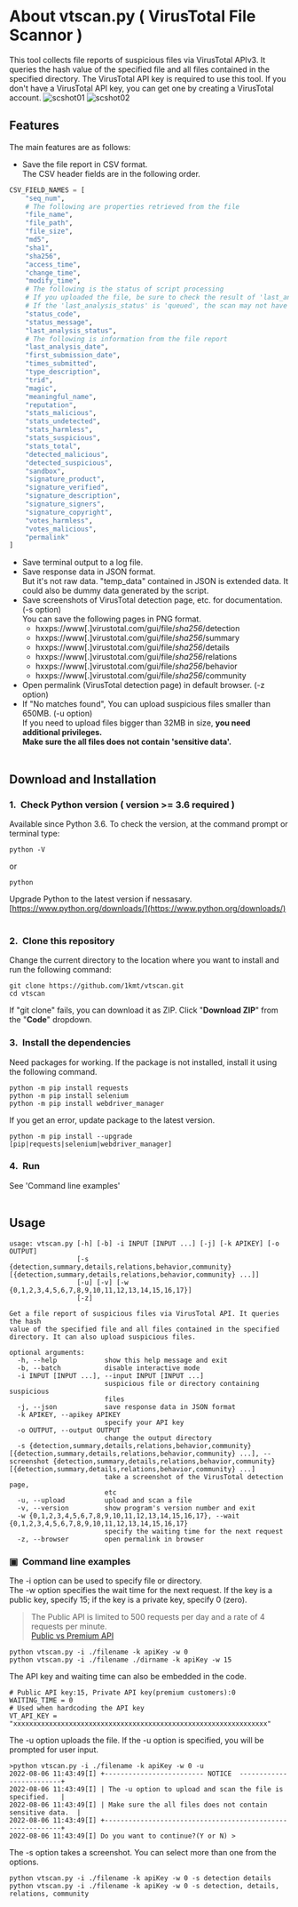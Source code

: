 # About vtscan&#46;py ( VirusTotal File Scannor )
This tool collects file reports of suspicious files via VirusTotal APIv3.
It queries the hash value of the specified file and all files contained in the specified directory.
The VirusTotal API key is required to use this tool.
If you don't have a VirusTotal API key, you can get one by creating a VirusTotal account.
![scshot01](https://user-images.githubusercontent.com/112264303/188291484-6dbbe091-ba31-4676-bd8d-da2e10f72e62.PNG)
![scshot02](https://user-images.githubusercontent.com/112264303/188294705-ffbfe45e-d323-43a0-984b-eb84ce23265b.PNG)
&nbsp;  
## Features
The main features are as follows:
- Save the file report in CSV format.  
The CSV header fields are in the following order.
```python
CSV_FIELD_NAMES = [
	"seq_num",
	# The following are properties retrieved from the file
	"file_name",
	"file_path",
	"file_size",
	"md5",
	"sha1",
	"sha256",
	"access_time",
	"change_time",
	"modify_time",
	# The following is the status of script processing
	# If you uploaded the file, be sure to check the result of 'last_analysis_status'
	# If the 'last_analysis_status' is 'queued', the scan may not have completed
	"status_code",
	"status_message",
	"last_analysis_status",
	# The following is information from the file report
	"last_analysis_date",
	"first_submission_date",
	"times_submitted",
	"type_description",
	"trid",
	"magic",
	"meaningful_name",
	"reputation",
	"stats_malicious",
	"stats_undetected",
	"stats_harmless",
	"stats_suspicious",
	"stats_total",
	"detected_malicious",
	"detected_suspicious",
	"sandbox",
	"signature_product",
	"signature_verified",
	"signature_description",
	"signature_signers",
	"signature_copyright",
	"votes_harmless",
	"votes_malicious",
	"permalink"
]

```
- Save terminal output to a log file.
- Save response data in JSON format.  
But it's not raw data. "temp_data" contained in JSON is extended data.
It could also be dummy data generated by the script.
- Save screenshots of VirusTotal detection page, etc. for documentation. (-s option)  
You can save the following pages in PNG format.
  - hxxps://www[.]virustotal.com/gui/file/*sha256*/detection
  - hxxps://www[.]virustotal.com/gui/file/*sha256*/summary
  - hxxps://www[.]virustotal.com/gui/file/*sha256*/details
  - hxxps://www[.]virustotal.com/gui/file/*sha256*/relations
  - hxxps://www[.]virustotal.com/gui/file/*sha256*/behavior
  - hxxps://www[.]virustotal.com/gui/file/*sha256*/community
- Open permalink (VirusTotal detection page) in default browser. (-z option)
- If "No matches found", You can upload suspicious files smaller than 650MB. (-u option)  
If you need to upload files bigger than 32MB in size, **you need additional privileges.**  
**Make sure the all files does not contain 'sensitive data'.**
&nbsp;  
&nbsp;  
## Download and Installation
### 1.&nbsp;&nbsp;Check Python version ( version >= 3.6 required )
Available since Python 3.6.
To check the version, at the command prompt or terminal type:
```
python -V
```
or
```
python
```
Upgrade Python to the latest version if nessasary.  
[https://www.python.org/downloads/](https://www.python.org/downloads/)
&nbsp;  
### 2.&nbsp;&nbsp;Clone this repository
Change the current directory to the location where you want to install and run the following command:
```
git clone https://github.com/1kmt/vtscan.git
cd vtscan
``` 
If "git clone" fails, you can download it as ZIP.
Click "**Download ZIP**" from the "**Code**" dropdown.
&nbsp;  
### 3.&nbsp;&nbsp;Install the dependencies
Need packages for working.
If the package is not installed, install it using the following command.
```
python -m pip install requests
python -m pip install selenium
python -m pip install webdriver_manager
```
If you get an error, update package to the latest version.
```
python -m pip install --upgrade [pip|requests|selenium|webdriver_manager]
``` 
### 4.&nbsp;&nbsp;Run
See 'Command line examples'
&nbsp;  
&nbsp;  
## Usage
```
usage: vtscan.py [-h] [-b] -i INPUT [INPUT ...] [-j] [-k APIKEY] [-o OUTPUT]
                 [-s {detection,summary,details,relations,behavior,community} [{detection,summary,details,relations,behavior,community} ...]]
                 [-u] [-v] [-w {0,1,2,3,4,5,6,7,8,9,10,11,12,13,14,15,16,17}]
                 [-z]

Get a file report of suspicious files via VirusTotal API. It queries the hash
value of the specified file and all files contained in the specified
directory. It can also upload suspicious files.

optional arguments:
  -h, --help            show this help message and exit
  -b, --batch           disable interactive mode
  -i INPUT [INPUT ...], --input INPUT [INPUT ...]
                        suspicious file or directory containing suspicious
                        files
  -j, --json            save response data in JSON format
  -k APIKEY, --apikey APIKEY
                        specify your API key
  -o OUTPUT, --output OUTPUT
                        change the output directory
  -s {detection,summary,details,relations,behavior,community} [{detection,summary,details,relations,behavior,community} ...], --screenshot {detection,summary,details,relations,behavior,community} [{detection,summary,details,relations,behavior,community} ...]
                        take a screenshot of the VirusTotal detection page,
                        etc
  -u, --upload          upload and scan a file
  -v, --version         show program's version number and exit
  -w {0,1,2,3,4,5,6,7,8,9,10,11,12,13,14,15,16,17}, --wait {0,1,2,3,4,5,6,7,8,9,10,11,12,13,14,15,16,17}
                        specify the waiting time for the next request
  -z, --browser         open permalink in browser
```
### &#9635;&nbsp;&nbsp;Command line examples
The -i option can be used to specify file or directory.  
The -w option specifies the wait time for the next request.
If the key is a public key, specify 15; if the key is a private key, specify 0 (zero).
>The Public API is limited to 500 requests per day and a rate of 4 requests per minute.  
>[Public vs Premium API](https://developers.virustotal.com/v2.0/reference/public-vs-private-api)
```
python vtscan.py -i ./filename -k apiKey -w 0
python vtscan.py -i ./filename ./dirname -k apiKey -w 15
```
The API key and waiting time can also be embedded in the code.
```
# Public API key:15, Private API key(premium customers):0
WAITING_TIME = 0
# Used when hardcoding the API key
VT_API_KEY = "xxxxxxxxxxxxxxxxxxxxxxxxxxxxxxxxxxxxxxxxxxxxxxxxxxxxxxxxxxxxxxxx"
```
The -u option uploads the file.
If the -u option is specified, you will be prompted for user input.
```
>python vtscan.py -i ./filename -k apiKey -w 0 -u
2022-08-06 11:43:49[I] +------------------------- NOTICE  -------------------------+
2022-08-06 11:43:49[I] | The -u option to upload and scan the file is specified.   |
2022-08-06 11:43:49[I] | Make sure the all files does not contain sensitive data.  |
2022-08-06 11:43:49[I] +-----------------------------------------------------------+
2022-08-06 11:43:49[I] Do you want to continue?(Y or N) >
```
The -s option takes a screenshot.
You can select more than one from the options.
```
python vtscan.py -i ./filename -k apiKey -w 0 -s detection details
python vtscan.py -i ./filename -k apiKey -w 0 -s detection, details, relations, community
```
